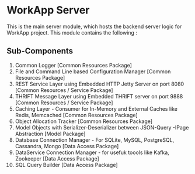 # WorkApp Server

This is the main server module, which hosts the backend server logic for WorkApp project. This module contains the following : 

## Sub-Components

  1. Common Logger [Common Resources Package]
  2. File and Command Line based Configuration Manager [Common Resources Package]
  3. REST Service Layer using Embedded HTTP Jetty Server on port 8080 [Common Resources / Service Package]
  4. THRIFT Message Layer using Embedded THRIFT server on port 9888 [Common Resources / Service Package]
  5. Caching Layer - Consumer for In-Memory and External Caches like Redis, Memcached [Common Resources Package]
  6. Object Allocation Tracker [Common Resources Package]
  7. Model Objects with Serializer-Deserializer between JSON-Query -IPage Abstraction [Model Package] 
  8. Database Connection Manager - For SQLite, MySQL, PostgreSQL, Cassandra, Mongo [Data Access Package]
  9. DataService Connection Manager - for usefuk toools like Kafka, Zookeeper [Data Access Package]
  10. SQL Query Builder [Data Access Package]
